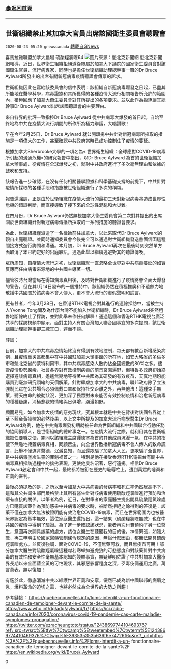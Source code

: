 ###  [:house:返回首頁](https://github.com/ourhimalayas/txt)
---

## 世衛組織禁止其加拿大官員出席該國衛生委員會聽證會
`2020-08-23 05:20 gnewscanada` [轉載自GNews](https://gnews.org/zh-hant/313066/)

喜馬拉雅聯盟加拿大農場 硫酸羥氯喹64
![](https://s3.amazonaws.com/gnews-media-offload/wp-content/uploads/2020/08/23051503/%E9%AD%81%E5%8C%97%E5%85%8B%E6%96%B0%E9%97%BB%E7%BD%91-1.png)圖片來源：魁北克新聞網
魁北克新聞網報導，近日，世界衛生組織拒絕遵從隸屬於加拿大下議院的國家衛生委員會對該國衛生官員，流行病專家，同時也是擔任世衛組織助理總幹事一職的Dr Bruce Aylward所發出的出席有關新冠病毒疫情聽證會傳票的訴求。

世衛組織因此在寫給該委員會的信中表明：該組織自新冠病毒爆發之日起，已盡其所能地在醫學科學，病毒證據和其所獲得的各種疫情大流行相關報告所允許的範圍內，積極回應了加拿大衛生委員會對其所提出的各項要求。並以此作為拒絕讓其總幹事Dr Bruce Aylward出席該國聽證會的主要理由。

來自各界的批評一致指控Dr Bruce Aylward 從中共病毒大爆發的首日起，自始至終地為中共在疫情大流行期間的所作所為極力辯護，大唱讚歌！

早在今年2月25日，Dr Bruce Aylward 就公開頌揚中共針對新冠病毒所採取的措施是一項偉大的工作，甚至確認中共政府當時已成功控制住了疫情的蔓延。

根據加拿大Sherbrooke大學的一項名為« 世界衛生組織：全球應對COVID-19病毒所引起的溝通危機»的研究報告中指出，以Dr Bruce Aylward 為首的世衛組織加拿大辦事處，從疫情在全球爆發之初，就對中共政府進行了多次毫無理由和依據的鼓吹和支持。

該報告進一步確認，在沒有任何相關醫學證據和科學基礎支撐的前提下，中共針對疫情所採取的各種手段和措施被世衛組織進行了多次的稱頌。

報告還強調，正是由於世衛組織在疫情大流行的最初三天對新冠病毒將造成世界性危機的錯誤判斷，而直接導致了接下來的全球性混亂和大災難。

在四月份，Dr Bruce Aylward仍然無視加拿大衛生委員會第二次對其提出的出席關於世衛組織針對新冠病毒傳播所採取的一系列措施的聽證會要求。

為此，世衛組織僅派遣了一名律師前往加拿大，以此來取代Dr Bruce Aylward的親自出庭聽證。並同時通知委員會今後完全可以通過對世衛組織發送書面信函這種間接方式進行詢問和溝通。本月初，Dr Bruce Aylward再次在最後時刻突然單方面取消了本已約定好的出庭聆訊，通過此舉以繼續逃避對其的聽證傳喚。

眾所周知，自疫情大流行之初，世衛組織就一直忽略全世界對中共病毒蔓延的如實反應而任由病毒來源地的中共國主導著一切。

儘管彼時台灣當局在得知病毒真相後，及時對世衛組織進行了疫情將會全面大爆發的警告，但在其1月14日發布的一個推特中，該組織仍然在積極推廣和不遺餘力地散播中共國關於該病毒不會人傳人，更不會大流行的虛假聲明和謊言。

更有甚者，今年3月28日，在香港RTHK電視台對其進行的連線採訪中，當被主持人Yvonne Tong問及為什麼台灣不能加入世衛組織時，Dr Bruce Aylward突然粗魯地斷線終止了採訪，並對此舉未作任何解釋！通過這個和香港RTHK電視台廣泛共享的採訪視頻中顯示，面對主持人有關台灣加入聯合國事宜的多次提問，該世衛組織助理總幹事卻三緘其口，避而不談。

評論：

目前，加拿大的中共病毒疫情始終沒有得到有效地控制，每天都有數百新增感染病例，且疫情重災區都集中在中共國駐加拿大領事館的所在地，如安大略省的多倫多市和魁北克省的蒙特利爾市，其中共病毒感染人數約佔全國總數的80%之多。儘管疫情形勢嚴峻，社會各界對有效控制病毒的前景哀鴻遍野，但特魯多政府卻始終選擇避談病毒真相，遙遙無期地等待著中共國為其研發的有效疫苗，天真地期盼能購買到毫無研究頭緒的天價解藥。針對肆虐加拿大的中共病毒，聯邦政府除了立法強制民眾在公共場合必須佩戴口罩和保持社交距離之外，再無他法！這種束手無策，聽天由命的被動狀況，更加深了民眾對未來能否有效控制疫情和治愈新冠病毒的種種疑慮，消極悲觀的情緒與日俱增，瀰漫朝野。

顯而易見，如今加拿大疫情的惡劣現狀，究其根本就是中共在背後對該國各界從上至下藍金黃操控的必然後果，以上文中所提及的加拿大流行病學醫生Dr Bruce Aylward為例，他在中共病毒爆發初期就被任命為世衛組織和中共國聯合行動任務的協同領導人，是世衛組織的總幹事之一。在疫情大流行之際，就利用其在世衛組織擔任要職之便，夥同以該組織主席譚德塞為首的其他成員沆瀣一氣，在中共的指使下無恥地掩蓋病毒真相，罔顧蒼生，向全世界散播新冠病毒不會人傳人的致命謊言，此舉不僅違背醫德，泯滅良知，而且還欺騙了加拿大人民，更欺騙了全世界，是中共病毒塗炭生靈的罪魁禍首之一。特別是他在接受香港RTHK電視台有關中共病毒真相採訪過程中的拙劣表現，更使他臭名昭著，惡行遠揚。相信Dr Bruce Aylward必定會和中共一起，最終都將被釘在歷史的恥辱柱上，遭到萬眾的唾棄和正義的審判。

最後必須提及的是，之所以至今加拿大中共病毒的發病率和死亡率仍然居高不下，這和其公共衛生部門嚴格禁止其所有醫生針對該病毒使用硫酸羥氯喹進行預防和治療有直接的關係。以筆者為例，近日，在對筆者的家庭醫生提出開具硫酸羥氯喹處方已購買該藥作為預防感染中共病毒的要求時，被斷然拒絕之餘得到的答復是：該藥不僅在加拿大無法被證明能有效治愈COVID-19病毒，而且在世界範圍內也被醫療界認定為基本無效，這位家庭醫生還指出，這一結果（硫酸羥氯喹無效）也在中共國的疫情中得到了驗證。為了進一步確認該狀況，筆者再次付費預約了另一位醫生，意圖再次開具該藥的處方，該位女醫生在聽聞我的目的後，神情緊張，如臨大敵，再三申明由於國家醫藥管制條令規定的原因，無論什麼因由，都無法開具硫酸羥氯喹處方。並反復強調，面對COVID-19，不僅無藥可救，而且無疫苗可期！部分加拿大醫生對硫酸羥氯喹這種噤若寒蟬如避虎狼的可悲態度和對該藥針對中共病毒的有效性和安全性毫無基本認知的殘酷事實，無疑鮮明佐證了中共對加拿大醫療界長期以來全面藍金黃的可怕現狀，其邪惡影響程度之深，歹毒伎倆運用之廣，萬言莫表，無以復加！

有鑑於此，徹底消滅中共以維護世界正義和安寧，儼然已成為新中國聯邦的燃眉之急，爆料革命的迫切之需，也將必然成為全世界的大勢之所趨！

參考鏈接： 
 https://quebecnouvelles.info/loms-interdit-a-un-fonctionnaire-canadien-de-temoigner-devant-le-comite-de-la-sante/ 
 https://www.who.int/dg/adg/aylward/fr/ 
 https://ici.radio-canada.ca/info/2020/coronavirus-covid-19-pandemie-cas-carte-maladie-symptomes-propagation/ 
 https://twitter.com/ezracheungtoto/status/1243869774410469376?ref\_src=twsrc%5Etfw%7Ctwcamp%5Etweetembed%7Ctwterm%5E1243869774410469376%7Ctwgr%5E393535353b636f6e74726f6c&ref\_url=https%3A%2F%2Fquebecnouvelles.info%2Floms-interdit-a-un- fonctionnaire-canadien-de-temoigner-devant-le-comite-de-la-sante%2F 
 https://en.wikipedia.org/wiki/Bruce\_Aylward

0
